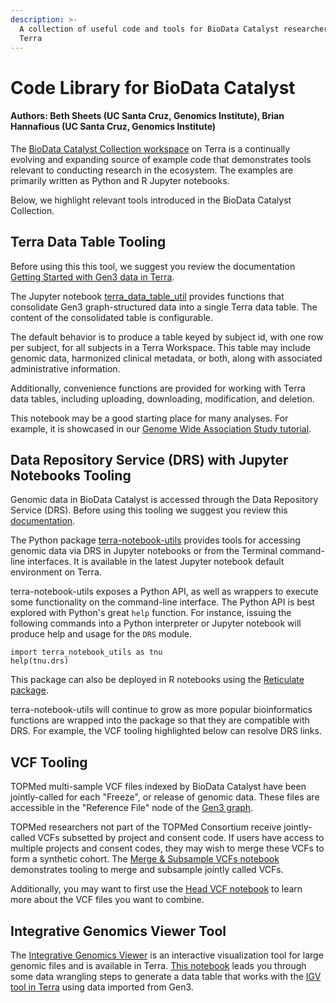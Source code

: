 ```yaml
---
description: >-
  A collection of useful code and tools for BioData Catalyst researchers on
  Terra
---
```


# Code Library for BioData Catalyst

#### Authors: Beth Sheets \(UC Santa Cruz, Genomics Institute\), Brian Hannafious \(UC Santa Cruz, Genomics Institute\)

The [BioData Catalyst Collection workspace](https://terra.biodatacatalyst.nhlbi.nih.gov/#workspaces/biodata-catalyst/BioData%20Catalyst%20Collection) on Terra is a continually evolving and expanding source of example code that demonstrates tools relevant to conducting research in the ecosystem. The examples are primarily written as Python and R Jupyter notebooks.

Below, we highlight relevant tools introduced in the BioData Catalyst Collection. 

## Terra Data Table Tooling

Before using this this tool, we suggest you review the documentation [Getting Started with Gen3 data in Terra](https://support.terra.bio/hc/en-us/articles/360038087312). 

The Jupyter notebook [terra\_data\_table\_util](https://app.terra.bio/#workspaces/biodata-catalyst/BioData%20Catalyst%20Collection/notebooks/launch/terra_data_table_util.ipynb) provides functions that consolidate Gen3 graph-structured data into a single Terra data table. The content of the consolidated table is configurable.

The default behavior is to produce a table keyed by subject id, with one row per subject, for all subjects in a Terra Workspace. This table may include genomic data, harmonized clinical metadata, or both, along with associated administrative information.

Additionally, convenience functions are provided for working with Terra data tables, including uploading, downloading, modification, and deletion.  

This notebook may be a good starting place for many analyses. For example, it is showcased in our [Genome Wide Association Study tutorial](https://terra.biodatacatalyst.nhlbi.nih.gov/#workspaces/biodata-catalyst/BioData%20Catalyst%20GWAS%201000%20Genomes%20Tutorial). 

## Data Repository Service \(DRS\) with Jupyter Notebooks Tooling

Genomic data in BioData Catalyst is accessed through the Data Repository Service \(DRS\). Before using this tooling we suggest you review this [documentation](https://support.terra.bio/hc/en-us/articles/360039330211).

The Python package [terra-notebook-utils](https://github.com/DataBiosphere/terra-notebook-utils) provides tools for accessing genomic data via DRS in Jupyter notebooks or from the Terminal command-line interfaces. It is available in the latest Jupyter notebook default environment on Terra.  

terra-notebook-utils exposes a Python API, as well as wrappers to execute some functionality on the command-line interface. The Python API is best explored with Python's great `help` function. For instance, issuing the following commands into a Python interpreter or Jupyter notebook will produce help and usage for the `DRS` module.

```text
import terra_notebook_utils as tnu
help(tnu.drs)
```

This package can also be deployed in R notebooks using the [Reticulate package](https://rstudio.github.io/reticulate/).

terra-notebook-utils will continue to grow as more popular bioinformatics functions are wrapped into the package so that they are compatible with DRS. For example, the VCF tooling highlighted below can resolve DRS links. 

## VCF Tooling

TOPMed multi-sample VCF files indexed by BioData Catalyst have been jointly-called for each "Freeze", or release of genomic data. These files are accessible in the "Reference File" node of the [Gen3 graph](https://gen3.biodatacatalyst.nhlbi.nih.gov/DD). 

TOPMed researchers not part of the TOPMed Consortium receive jointly-called VCFs subsetted by project and consent code. If users have access to multiple projects and consent codes, they may wish to merge these VCFs to form a synthetic cohort. The [Merge & Subsample VCFs notebook ](https://terra.biodatacatalyst.nhlbi.nih.gov/#workspaces/biodata-catalyst/BioData%20Catalyst%20Collection/notebooks/launch/VCF%20Merge%20and%20Subsample%20Tutorial.ipynb) demonstrates tooling to merge and subsample jointly called VCFs.

Additionally, you may want to first use the [Head VCF notebook](https://terra.biodatacatalyst.nhlbi.nih.gov/#workspaces/biodata-catalyst/BioData%20Catalyst%20Collection/notebooks/launch/head-vcf-gz.ipynb) to learn more about the VCF files you want to combine. 

##  Integrative Genomics Viewer Tool

The [Integrative Genomics Viewer](http://software.broadinstitute.org/software/igv/) is an interactive visualization tool for large genomic files and is available in Terra. [This notebook](https://terra.biodatacatalyst.nhlbi.nih.gov/#workspaces/biodata-catalyst/BioData%20Catalyst%20Collection/notebooks/launch/Prepare%20Gen3%20data%20for%20input%20into%20the%20Integrative%20Genomics%20Viewer%20%28IGV%29%20in%20Terra%20.ipynb) leads you through some data wrangling steps to generate a data table that works with the [IGV tool in Terra](https://support.terra.bio/hc/en-us/articles/360029654831-Viewing-IGV-tracks-of-BAM-files-in-your-workspace-data) using data imported from Gen3.







